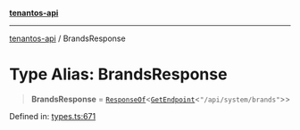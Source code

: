 [**tenantos-api**](../README.md)

***

[tenantos-api](../globals.md) / BrandsResponse

# Type Alias: BrandsResponse

> **BrandsResponse** = [`ResponseOf`](ResponseOf.md)\<[`GetEndpoint`](GetEndpoint.md)\<`"/api/system/brands"`\>\>

Defined in: [types.ts:671](https://github.com/shadmanZero/tenantos-api/blob/b1ba837cafbeb4e057ec12e90b81a7c5ea5b383f/src/types.ts#L671)
